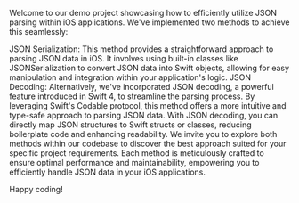 Welcome to our demo project showcasing how to efficiently utilize JSON parsing within iOS applications. We've implemented two methods to achieve this seamlessly:

JSON Serialization: This method provides a straightforward approach to parsing JSON data in iOS. It involves using built-in classes like JSONSerialization to convert JSON data into Swift objects, allowing for easy manipulation and integration within your application's logic.
JSON Decoding: Alternatively, we've incorporated JSON decoding, a powerful feature introduced in Swift 4, to streamline the parsing process. By leveraging Swift's Codable protocol, this method offers a more intuitive and type-safe approach to parsing JSON data. With JSON decoding, you can directly map JSON structures to Swift structs or classes, reducing boilerplate code and enhancing readability.
We invite you to explore both methods within our codebase to discover the best approach suited for your specific project requirements. Each method is meticulously crafted to ensure optimal performance and maintainability, empowering you to efficiently handle JSON data in your iOS applications.

Happy coding!
